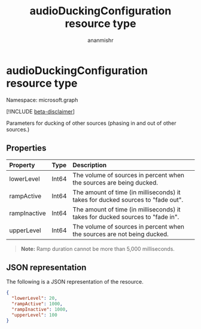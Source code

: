 ﻿---
title: "audioDuckingConfiguration resource type"
description: "Parameters for ducking of other sources (phasing in and out of other sources.)"
author: "ananmishr"
localization_priority: Normal
ms.prod: "microsoft-teams"
doc_type: resourcePageType
---

# audioDuckingConfiguration resource type

Namespace: microsoft.graph

[!INCLUDE [beta-disclaimer](../../includes/beta-disclaimer.md)]

Parameters for ducking of other sources (phasing in and out of other sources.)

## Properties

| Property     | Type  | Description                                                                     |
| :----------- | :---- | :------------------------------------------------------------------------------ |
| lowerLevel   | Int64 | The volume of sources in percent when the sources are being ducked.             |
| rampActive   | Int64 | The amount of time (in milliseconds) it takes for ducked sources to "fade out". |
| rampInactive | Int64 | The amount of time (in milliseconds) it takes for ducked sources to "fade in".  |
| upperLevel   | Int64 | The volume of sources in percent when the sources are not being ducked.         |

> **Note:** Ramp duration cannot be more than 5,000 milliseconds.

## JSON representation

The following is a JSON representation of the resource.

<!-- {
  "blockType": "resource",
  "optionalProperties": [

  ],
  "@odata.type": "microsoft.graph.audioDuckingConfiguration"
}-->

```json
{
  "lowerLevel": 20,
  "rampActive": 1000,
  "rampInactive": 1000,
  "upperLevel": 100
}
```

<!-- uuid: 8fcb5dbc-d5aa-4681-8e31-b001d5168d79
2015-10-25 14:57:30 UTC -->

<!--
{
  "type": "#page.annotation",
  "description": "audioDuckingConfiguration resource",
  "keywords": "",
  "section": "documentation",
  "tocPath": "",
  "suppressions": []
}
-->

